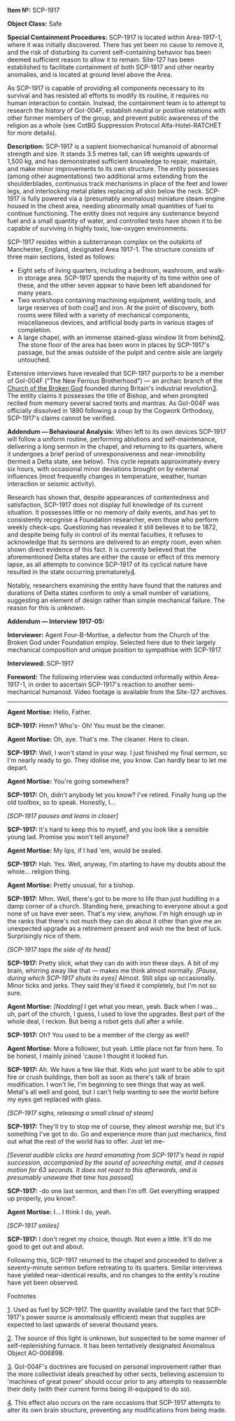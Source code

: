**Item №:** SCP-1917

**Object Class:** Safe

**Special Containment Procedures:** SCP-1917 is located within Area-1917-1, where it was initially discovered. There has yet been no cause to remove it, and the risk of disturbing its current self-containing behavior has been deemed sufficient reason to allow it to remain. Site-127 has been established to facilitate containment of both SCP-1917 and other nearby anomalies, and is located at ground level above the Area.

As SCP-1917 is capable of providing all components necessary to its survival and has resisted all efforts to modify its routine, it requires no human interaction to contain. Instead, the containment team is to attempt to research the history of GoI-004F, establish neutral or positive relations with other former members of the group, and prevent public awareness of the religion as a whole (see CotBG Suppression Protocol Alfa-Hotel-RATCHET for more details).

**Description:** SCP-1917 is a sapient biomechanical humanoid of abnormal strength and size. It stands 3.5 metres tall, can lift weights upwards of 1,500 kg, and has demonstrated sufficient knowledge to repair, maintain, and make minor improvements to its own structure. The entity possesses (among other augmentations) two additional arms extending from the shoulderblades, continuous track mechanisms in place of the feet and lower legs, and interlocking metal plates replacing all skin below the neck. SCP-1917 is fully powered via a (presumably anomalous) miniature steam engine housed in the chest area, needing abnormally small quantities of fuel to continue functioning. The entity does not require any sustenance beyond fuel and a small quantity of water, and controlled tests have shown it to be capable of surviving in highly toxic, low-oxygen environments.

SCP-1917 resides within a subterranean complex on the outskirts of Manchester, England, designated Area 1917-1. The structure consists of three main sections, listed as follows:

*   Eight sets of living quarters, including a bedroom, washroom, and walk-in storage area. SCP-1917 spends the majority of its time within one of these, and the other seven appear to have been left abandoned for many years.
*   Two workshops containing machining equipment, welding tools, and large reserves of both coal[1](javascript:;) and iron. At the point of discovery, both rooms were filled with a variety of mechanical components, miscellaneous devices, and artificial body parts in various stages of completion.
*   A large chapel, with an immense stained-glass window lit from behind[2](javascript:;). The stone floor of the area has been worn in places by SCP-1917's passage, but the areas outside of the pulpit and centre aisle are largely untouched.

Extensive interviews have revealed that SCP-1917 purports to be a member of GoI-004F ("The New Ferrous Brotherhood") — an archaic branch of the [Church of the Broken God](http://www.scp-wiki.net/church-of-the-broken-god-hub) founded during Britain's industrial revolution[3](javascript:;). The entity claims it possesses the title of Bishop, and when prompted recited from memory several sacred texts and mantras. As GoI-004F was officially dissolved in 1890 following a coup by the Cogwork Orthodoxy, SCP-1917's claims cannot be verified.

**Addendum — Behavioural Analysis:** When left to its own devices SCP-1917 will follow a uniform routine, performing ablutions and self-maintenance, delivering a long sermon in the chapel, and returning to its quarters, where it undergoes a brief period of unresponsiveness and near-immobility (termed a Delta state, see below). This cycle repeats approximately every six hours, with occasional minor deviations brought on by external influences (most frequently changes in temperature, weather, human interaction or seismic activity).

Research has shown that, despite appearances of contentedness and satisfaction, SCP-1917 does not display full knowledge of its current situation. It possesses little or no memory of daily events, and has yet to consistently recognise a Foundation researcher, even those who perform weekly check-ups. Questioning has revealed it still believes it to be 1872, and despite being fully in control of its mental faculties, it refuses to acknowledge that its sermons are delivered to an empty room, even when shown direct evidence of this fact. It is currently believed that the aforementioned Delta states are either the cause or effect of this memory lapse, as all attempts to convince SCP-1917 of its cyclical nature have resulted in the state occurring prematurely[4](javascript:;).

Notably, researchers examining the entity have found that the natures and durations of Delta states conform to only a small number of variations, suggesting an element of design rather than simple mechanical failure. The reason for this is unknown.

**Addendum — Interview 1917-05:**

**Interviewer:** Agent Four-B-Mortise, a defector from the Church of the Broken God under Foundation employ. Selected here due to their largely mechanical composition and unique position to sympathise with SCP-1917.

**Interviewed:** SCP-1917

**Foreword:** The following interview was conducted informally within Area-1917-1, in order to ascertain SCP-1917's reaction to another semi-mechanical humanoid. Video footage is available from the Site-127 archives.

* * *

**<Begin Log>**

**Agent Mortise:** Hello, Father.

**SCP-1917:** Hmm? Who's- Oh! You must be the cleaner.

**Agent Mortise:** Oh, aye. That's me. The cleaner. Here to clean.

**SCP-1917:** Well, I won't stand in your way. I just finished my final sermon, so I'm nearly ready to go. They idolise me, you know. Can hardly bear to let me depart.

**Agent Mortise:** You're going somewhere?

**SCP-1917:** Oh, didn't anybody let you know? I've retired. Finally hung up the old toolbox, so to speak. Honestly, I…

_\[SCP-1917 pauses and leans in closer\]_

**SCP-1917:** It's hard to keep this to myself, and you look like a sensible young lad. Promise you won't tell anyone?

**Agent Mortise:** My lips, if I had 'em, would be sealed.

**SCP-1917:** Hah. Yes. Well, anyway, I'm starting to have my doubts about the whole… religion thing.

**Agent Mortise:** Pretty unusual, for a bishop.

**SCP-1917:** Mhm. Well, there's got to be more to life than just huddling in a damp corner of a church. Standing here, preaching to everyone about a god none of us have ever seen. That's my view, anyhow. I'm high enough up in the ranks that there's not much they can do about it other than give me an unexpected upgrade as a retirement present and wish me the best of luck. Surprisingly nice of them.

_\[SCP-1917 taps the side of its head\]_

**SCP-1917:** Pretty slick, what they can do with iron these days. A bit of my brain, whirring away like that — makes me think almost normally. _\[Pause, during which SCP-1917 shuts its eyes\]_ Almost. Still slips up occasionally. Minor ticks and jerks. They said they'd fixed it completely, but I'm not so sure.

**Agent Mortise:** _\[Nodding\]_ I get what you mean, yeah. Back when I was… uh, part of the church, I guess, I used to love the upgrades. Best part of the whole deal, I reckon. But being a robot gets dull after a while.

**SCP-1917:** Oh? You used to be a member of the clergy as well?

**Agent Mortise:** More a follower, but yeah. Little place not far from here. To be honest, I mainly joined 'cause I thought it looked fun.

**SCP-1917:** Ah. We have a few like that. Kids who just want to be able to spit fire or crush buildings, then bolt as soon as there's talk of brain modification. I won't lie, I'm beginning to see things that way as well. Metal's all well and good, but I can't help wanting to see the world before my eyes get replaced with glass.

_\[SCP-1917 sighs, releasing a small cloud of steam\]_

**SCP-1917:** They'll try to stop me of course, they almost _worship_ me, but it's something I've got to do. Go and experience more than just mechanics, find out what the rest of the world has to offer. Just let me-

_\[Several audible clicks are heard emanating from SCP-1917's head in rapid succession, accompanied by the sound of screeching metal, and it ceases motion for 63 seconds. It does not react to this afterwards, and is presumably unaware that time has passed\]_

**SCP-1917:** -do one last sermon, and then I'm off. Get everything wrapped up properly, you know?.

**Agent Mortise:** I… I think I do, yeah.

_\[SCP-1917 smiles\]_

**SCP-1917:** I don't regret my choice, though. Not even a little. It'll do me good to get out and about.

**<End Log>**

Following this, SCP-1917 returned to the chapel and proceeded to deliver a seventy-minute sermon before retreating to its quarters. Similar interviews have yielded near-identical results, and no changes to the entity's routine have yet been observed.

Footnotes

[1](javascript:;). Used as fuel by SCP-1917. The quantity available (and the fact that SCP-1917's power source is anomalously efficient) mean that supplies are expected to last upwards of several thousand years.

[2](javascript:;). The source of this light is unknown, but suspected to be some manner of self-replenishing furnace. It has been tentatively designated Anomalous Object AO-006898.

[3](javascript:;). GoI-004F's doctrines are focused on personal improvement rather than the more collectivist ideals preached by other sects, believing ascension to 'machines of great power' should occur prior to any attempts to reassemble their deity (with their current forms being ill-equipped to do so).

[4](javascript:;). This effect also occurs on the rare occasions that SCP-1917 attempts to alter its own brain structure, preventing any modifications from being made.